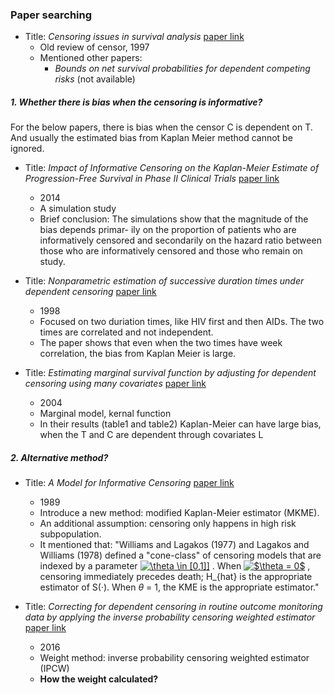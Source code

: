### Paper searching

* Title: *Censoring issues in survival analysis* [paper link](https://github.com/sakuramomo1005/Kaplan-Meier-method-under-dependent-censoring/blob/master/Draft/week1/papers/CENSORING%20ISSUES%20IN%20SURVIVAL%20ANALYSIS.pdf)
   * Old review of censor, 1997
   * Mentioned other papers:
      * *Bounds on net survival probabilities for dependent competing risks* (not available)


##### 1. Whether there is bias when the censoring is informative?

For the below papers, there is bias when the censor C is dependent on T. And usually the estimated bias from Kaplan Meier method cannot be ignored. 


*  Title: *Impact of Informative Censoring on the Kaplan-Meier Estimate of Progression-Free Survival in Phase II Clinical Trials*
[paper link](https://github.com/sakuramomo1005/Kaplan-Meier-method-under-dependent-censoring/blob/master/Draft/week1/papers/Impact%20of%20Informative%20Censoring%20on%20the%20Kaplan-Meier%20Estimate%20of%20Progression-Free%20Survival%20in%20Phase%20II%20Clinical%20Trials.pdf)
   *  2014
   *  A simulation study
   *  Brief conclusion: 
The simulations show that the magnitude of the bias depends primar- ily on the proportion of patients who are informatively censored and secondarily on the hazard ratio between those who are informatively censored and those who remain on study.

* Title: *Nonparametric estimation of successive duration times under dependent censoring* [paper link](https://github.com/sakuramomo1005/Kaplan-Meier-method-under-dependent-censoring/blob/master/Draft/week1/papers/Nonparametric%20estimation%20of%20successive%20duration%20times%20under%20dependent%20censoring.pdf)
   * 1998
   * Focused on two duriation times, like HIV first and then AIDs. The two times are correlated and not independent.
   * The paper shows that even when the two times have week correlation, the bias from Kaplan Meier is large.
   
* Title: *Estimating marginal survival function by adjusting for dependent censoring using many covariates* [paper link](https://github.com/sakuramomo1005/Kaplan-Meier-method-under-dependent-censoring/blob/master/Draft/week1/papers/ESTIMATING%20MARGINAL%20SURVIVAL%20FUNCTION%20BY%20ADJUSTING%20FOR%20DEPENDENT%20CENSORING%20USING%20MANY%20COVARIATES.pdf)
   * 2004
   * Marginal model, kernal function
   * In their results (table1 and table2) Kaplan-Meier can have large bias, when the T and C are dependent through covariates L 

##### 2. Alternative method?

* Title: *A Model for Informative Censoring* [paper link](https://github.com/sakuramomo1005/Kaplan-Meier-method-under-dependent-censoring/blob/master/Draft/week1/papers/A%20Model%20for%20Informative%20Censoring.pdf)
   * 1989
   * Introduce a new method: modified Kaplan-Meier estimator (MKME).
   * An additional assumption: censoring only happens in high risk subpopulation.  
   * It mentioned that: "Williams and Lagakos (1977) and Lagakos and Williams (1978) defined a "cone-class" of censoring models that are indexed by a parameter  <a href="https://www.codecogs.com/eqnedit.php?latex=\theta&space;\in&space;[0,1]]" target="_blank"><img src="https://latex.codecogs.com/gif.latex?\theta&space;\in&space;[0,1]]" title="\theta \in [0,1]]" /></a>
. When <a href="https://www.codecogs.com/eqnedit.php?latex=$\theta&space;=&space;0$" target="_blank"><img src="https://latex.codecogs.com/gif.latex?$\theta&space;=&space;0$" title="$\theta = 0$" /></a> , censoring immediately precedes death; H_{hat} is the appropriate estimator of S(·). When $\theta$ = 1, the KME is the appropriate estimator."
   
  
* Title: *Correcting for dependent censoring
in routine outcome monitoring data by applying the inverse probability censoring weighted estimator* [paper link](https://github.com/sakuramomo1005/Kaplan-Meier-method-under-dependent-censoring/blob/master/Draft/week1/papers/Correcting%20for%20dependent%20censoring%20in%20routine%20outcome%20monitoring%20data%20by%20applying%20the%20inverse%20probability%20censoring%20weighted%20estimator.pdf)
   * 2016
   * Weight method: inverse probability censoring weighted estimator (IPCW)
   * **How the weight calculated?** 
   
   
